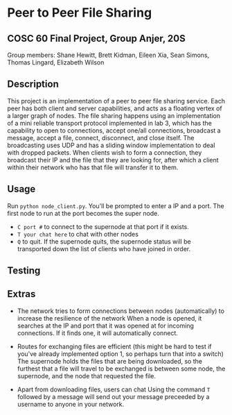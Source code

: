 # Peer to Peer File Sharing
## COSC 60 Final Project, Group Anjer, 20S
Group members: Shane Hewitt, Brett Kidman, Eileen Xia, Sean Simons, Thomas Lingard, Elizabeth Wilson

## Description 
This project is an implementation of a peer to peer file sharing service. Each peer has both client and server capabilities, and acts as a floating vertex of a larger graph of nodes. The file sharing happens using an implementation of a mini reliable transport protocol implemented in lab 3, which has the capability to open to connections, accept one/all connections, broadcast a message, accept a file, connect, disconnect, and close itself. The broadcasting uses UDP and has a sliding window implementation to deal with dropped packets. When clients wish to form a connection, they broadcast their IP and the file that they are looking for, after which a client within their network who has that file will transfer it to them. 

## Usage 
Run `python node_client.py`. You'll be prompted to enter a IP and a port. The first node to run at the port becomes the super node. 
- `C port #` to connect to the supernode at that port if it exists.
- `T your chat here` to chat with other nodes 
- `Q` to quit. If the supernode quits, the supernode status will be transported down the list of clients who have joined in order. 

## Testing 


## Extras 
- The network tries to form connections between nodes (automatically) to increase the resilience of the network
When a node is opened, it searches at the IP and port that it was opened at for incoming connections. If it finds one, it will automatically connect.

- Routes for exchanging files are efficient (this might be hard to test if you've already implemented option 1, so perhaps turn that into a switch)
The supernode holds the files that are being downloaded, so the furthest that a file will travel to be exchanged is between some node, the supernode, and the node that requested the file.

- Apart from downloading files, users can chat
Using the command `T ` followed by a message will send out your message preceeded by a username to anyone in your network. 